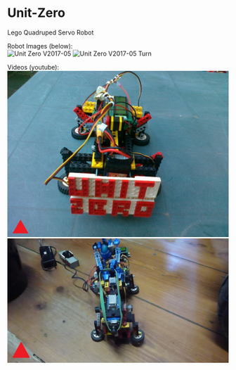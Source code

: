# Unit-Zero
Lego Quadruped Servo Robot  

Robot Images (below):  
![Unit Zero V2017-05](https://raw.githubusercontent.com/OrsoEric/Unit-Zero/main/Hardware%20-%20LEGO/2017-05%20Unit%20Zero%20LEGO.JPG)
![Unit Zero V2017-05 Turn](https://raw.githubusercontent.com/OrsoEric/Unit-Zero/main/Hardware%20-%20LEGO/2017-05%20Unit%20Zero%20LEGO%20Turn.JPG)

Videos (youtube):  
[![Push Ups](https://raw.githubusercontent.com/OrsoEric/Unit-Zero/main/Hardware%20-%20LEGO/2016-11-20%20Unit%20Zero%20LEGO%20Logo.jpg)](https://youtu.be/s8Cyp7d_pNg)  
[![Walks](https://raw.githubusercontent.com/OrsoEric/Unit-Zero/main/Hardware%20-%20LEGO/2021-05-21%20Unit%20Zero%20Walks.JPG)](https://youtu.be/v_5exAytGI8)  
